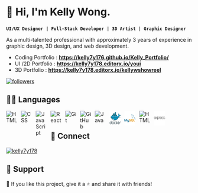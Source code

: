 # <h1> 👋 Hi, I'm Kelly Wong. </h1>
**`UI/UX Designer | Full-Stack Developer | 3D Artist | Graphic Designer`**

<p> 
As a multi-talented professional with approximately 3 years of experience in graphic design, 3D design, and web development. 

- Coding Portfolio : **https://kelly7y176.github.io/Kelly_Portfolio/**
- UI /2D Portfolio : **https://kelly7y178.editorx.io/youi**   
- 3D Portfolio : **https://kelly7y178.editorx.io/kellywshowreel**
</p>

<a href="https://github.com/kelly7y176?tab=followers"><img alt="followers" title="Follow me on Github" src="https://custom-icon-badges.demolab.com/github/followers/kelly7y176?color=236ad3&labelColor=1155ba&style=for-the-badge&logo=person-add&label=Follow&logoColor=white"/></a>


## 👨‍💻 Languages

<img   align="left" align="left" alt="HTML" width="30px" style="padding-right:10px;" src="https://cdn.jsdelivr.net/gh/devicons/devicon/icons/html5/html5-plain.svg" />
<img  align="left" alt="CSS" width="30px" style="padding-right:10px;" src="https://cdn.jsdelivr.net/gh/devicons/devicon/icons/css3/css3-plain.svg" />
<img  align="left" alt="JavaScript" width="30px" style="padding-right:10px;" src="https://cdn.jsdelivr.net/gh/devicons/devicon/icons/javascript/javascript-plain.svg" />
<img  align="left"  alt="React" width="30px" style="padding-right:10px;" src="https://cdn.jsdelivr.net/gh/devicons/devicon/icons/react/react-original.svg" />
<img  align="left" alt="Git" width="30px" style="padding-right:10px;" src="https://cdn.jsdelivr.net/gh/devicons/devicon/icons/git/git-original.svg" />
<img  align="left" alt="GitHub" width="30px" style="padding-right:10px;" src="https://cdn.jsdelivr.net/gh/devicons/devicon/icons/github/github-original.svg" />
<img  align="left" alt="Java" width="30px" style="padding-right:10px;" src="https://cdn.jsdelivr.net/gh/devicons/devicon/icons/java/java-original.svg"/>
<img  align="left" align="left" alt="HTML" width="30px" style="padding-right:10px;"  src="https://raw.githubusercontent.com/devicons/devicon/master/icons/docker/docker-original-wordmark.svg" alt="docker" width="40" height="40"/> 
<img  align="left" align="left" alt="HTML" width="30px" style="padding-right:10px;"  src="https://raw.githubusercontent.com/devicons/devicon/master/icons/mysql/mysql-original-wordmark.svg" alt="mysql" width="40" height="40"/>
<img  align="left" align="left" alt="HTML" width="30px" style="padding-right:10px;"  src="https://www.vectorlogo.zone/logos/figma/figma-icon.svg" alt="figma" width="40" height="40"/>
<img  align="left" align="left" alt="HTML" width="30px" style="padding-right:10px;"  src="https://raw.githubusercontent.com/devicons/devicon/master/icons/express/express-original-wordmark.svg" alt="express" width="40" height="40"/>


<br />

#

## 💬 Connect

<p>
      <a href="https://www.behance.net/kelly7y178686f" target="blank">
            <img align="center" src="https://raw.githubusercontent.com/rahuldkjain/github-profile-readme-generator/master/src/images/icons/Social/behance.svg" alt="kelly7y178" height="30" width="40" /></a>
</p>

## 🤩 Support

💙 If you like this project, give it a ⭐ and share it with friends!

#
